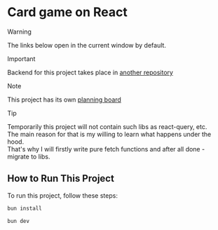 # Card game on React

> [!WARNING]
> The links below open in the current window by default.

> [!IMPORTANT]  
> Backend for this project takes place in [another repository](https://github.com/bondarenkoilya1/card-game-server)

> [!NOTE]  
> This project has its own [planning board](https://github.com/users/bondarenkoilya1/projects/4)

> [!TIP]
> Temporarily this project will not contain such libs as react-query, etc.\
> The main reason for that is my willing to learn what happens under the hood.\
> That's why I will firstly write pure fetch functions and after all done - migrate to libs.

## How to Run This Project

To run this project, follow these steps:

```bash
bun install
```

```bash
bun dev
```
